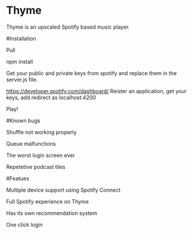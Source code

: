# Thyme
Thyme is an upscaled Spotify based music player.


#Installation

Pull

npm install

Get your public and private keys from spotify and replace them in the server.js file.

https://developer.spotify.com/dashboard/ Reister an application, get your keys, add redirect as localhost:4200

Play!


#Known bugs

Shuffle not working properly

Queue malfunctions

The worst login screen ever

Repetetive podcast tiles



#Featues

Multiple device support using Spotify Connect

Full Spotify experience on Thyme

Has its own recommendation system

One click login


